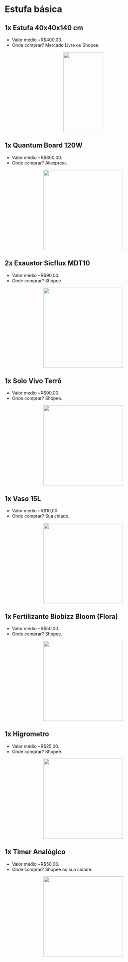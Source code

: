 # Estufa básica

## 1x Estufa 40x40x140 cm
- Valor médio ~R$400,00.
- Onde comprar? Mercado Livre ou Shopee.

<div align="center">
<img src="https://http2.mlstatic.com/D_NQ_NP_671950-MLB44135150262_112020-O.webp" style="width:128px; height:256px;"/>
</div>

## 1x Quantum Board 120W
- Valor médio ~R$800,00.
- Onde comprar? Aliexpress.

<div align="center">
<img src="/assets/quantum-board.webp" style="width:256px; height:256px;"/>
</div>

## 2x Exaustor Sicflux MDT10
- Valor médio ~R$90,00.
- Onde comprar? Shopee.

<div align="center">
<img src="https://cdn.awsli.com.br/600x700/1553/1553512/produto/1835834110228ac837a.jpg" style="width:256px; height:256px;"/>
</div>

## 1x Solo Vivo Terrô
- Valor médio ~R$90,00.
- Onde comprar? Shopee.

<div align="center">
<img src="https://http2.mlstatic.com/D_NQ_NP_617307-MLB48850638625_012022-O.webp" style="width:256px; height:256px;"/>
</div>

## 1x Vaso 15L
- Valor médio ~R$10,00.
- Onde comprar? Sua cidade.

<div align="center">
<img src="https://a-static.mlcdn.com.br/800x560/kit-05-vasos-muda-15-litros-vida-verde/paiolverde/5402603/8acf6960c6abf3cc1b796b0653bb1b6a.jpg" style="width:256px; height:256px;"/>
</div>

## 1x Fertilizante Biobizz Bloom (Flora)
- Valor médio ~R$50,00.
- Onde comprar? Shopee.

<div align="center">
<img src="https://www.growplant.com.br/media/catalog/product/cache/1/image/800x/9df78eab33525d08d6e5fb8d27136e95/b/i/bio-bloom-biobizz_3.jpg" style="width:256px; height:256px;"/>
</div>

## 1x Higrometro
- Valor médio ~R$25,00.
- Onde comprar? Shopee.

<div align="center">
<img src="https://cdn.leroymerlin.com.br/products/higrometro_medidor_de_umidade_e_temperatura_digital_com_senso_1566827921_4c70_600x600.jpeg" style="width:256px; height:256px;"/>
</div>

## 1x Timer Analógico
- Valor médio ~R$50,00.
- Onde comprar? Shopee ou sua cidade.

<div align="center">
<img src="https://cdn.leroymerlin.com.br/products/timer_analogico_bivolt__a_santos_88515644_0001_600x600.jpg" style="width:256px; height:256px;"/>
</div>